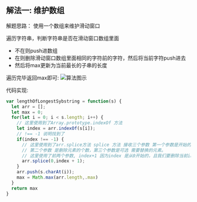 ## 解法一: 维护数组

解题思路： 使用一个数组来维护滑动窗口

遍历字符串，判断字符串是否在滑动窗口数组里面
* 不在则push进数组
* 在则删除滑动窗口数组里面相同的字符前的字符，然后将当前字符push进去
* 然后将max更新为当前最长的子串的长度

遍历完毕返回max即可:
![算法图示](https://pic.leetcode-cn.com/202ea5bd4d4ba4a21afafdf52a9ea2556ba6265c1576840f09ace50aafab095c.png)

代码实现:
```js
var lengthOfLongestSybstring = function(s) {
  let arr = [];
  let max = 0;
  for(let i = 0; i < s.length; i++) {
    // 这里使用到了Array.prototype.indexOf 方法
    let index = arr.indexOf(s[i]);
    // !== -1 说明找到了
    if(index !== -1) {
      // 这里使用到了arr.splice方法 splice 方法 接收三个参数 第一个参数是开始的位置
      // 第二个参数 是删除元素的个数，第三个参数是可选 需要替换的元素。
      // 这里使用了前两个参数, index+1 因为index 是从0开始的，且我们要删除当前index这个位置的元素
      arr.splice(0,index + 1);
    }
    arr.push(s.charAt(i));
    max = Math.max(arr.length,.max)
  }
  return max
}
``` 